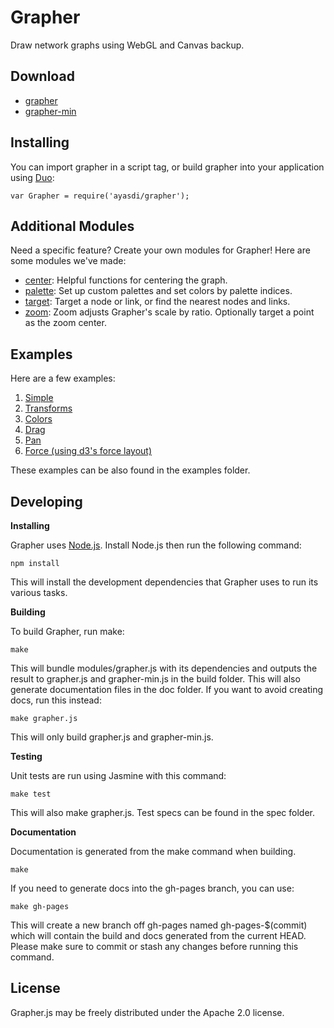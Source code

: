 Grapher
==============

Draw network graphs using WebGL and Canvas backup.

Download
--------

* [grapher](http://ayasdi.github.io/grapher/build/grapher.js)
* [grapher-min](http://ayasdi.github.io/grapher/build/grapher-min.js)

Installing
----------

You can import grapher in a script tag, or build grapher into your application
using [Duo](http://duojs.org/):

    var Grapher = require('ayasdi/grapher');

Additional Modules
------------------

Need a specific feature? Create your own modules for Grapher!
Here are some modules we've made:

* [center](https://github.com/ayasdi/grapher-center):
    Helpful functions for centering the graph.
* [palette](https://github.com/ayasdi/grapher-palette):
    Set up custom palettes and set colors by palette indices.
* [target](https://github.com/ayasdi/grapher-target):
    Target a node or link, or find the nearest nodes and links.
* [zoom](https://github.com/ayasdi/grapher-zoom):
    Zoom adjusts Grapher's scale by ratio. Optionally target a point as the zoom center.

Examples
--------

Here are a few examples:

1. [Simple](http://ayasdi.github.io/grapher/examples/1-simple.html)
2. [Transforms](http://ayasdi.github.io/grapher/examples/2-transforms.html)
3. [Colors](http://ayasdi.github.io/grapher/examples/3-colors.html)
4. [Drag](http://ayasdi.github.io/grapher/examples/4-drag.html)
5. [Pan](http://ayasdi.github.io/grapher/examples/5-pan.html)
6. [Force (using d3's force layout)](http://ayasdi.github.io/grapher/examples/6-force.html)

These examples can be also found in the examples folder.

Developing
----------

**Installing**

Grapher uses [Node.js](http://nodejs.org/). Install Node.js then run the following command:

    npm install

This will install the development dependencies that Grapher uses to run its various tasks.

**Building**

To build Grapher, run make:

    make

This will bundle modules/grapher.js with its dependencies and outputs the result to
grapher.js and grapher-min.js in the build folder. This will also generate documentation
files in the doc folder. If you want to avoid creating docs, run this instead:

    make grapher.js

This will only build grapher.js and grapher-min.js.

**Testing**

Unit tests are run using Jasmine with this command:

    make test

This will also make grapher.js. Test specs can be found in the spec folder.

**Documentation**

Documentation is generated from the make command when building.

    make

If you need to generate docs into the gh-pages branch, you can use:

    make gh-pages

This will create a new branch off gh-pages named gh-pages-$(commit) which will
contain the build and docs generated from the current HEAD.
Please make sure to commit or stash any changes before running this command.

License
--------
Grapher.js may be freely distributed under the Apache 2.0 license.